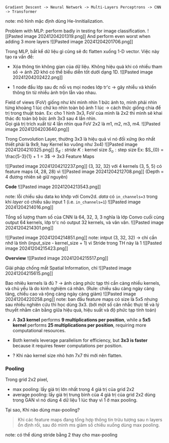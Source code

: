 	Gradient Descent -> Neural Network -> Multi-Layers Perceptrons -> CNN -> Transformer

note: mô hình mặc định dùng He-Innitialization.

Problem with MLP: perform badly in testing for image classification.
![[Pasted image 20241204201319.png]]
And perform even worst when adding 3 more layers
![[Pasted image 20241204201706.png]]

Trong MLP, bất kể dữ liệu gì cũng sẽ đc flatten xuống 1-D vector. Việc này tạo ra vấn đề:
+ Xóa thông tin không gian của dữ liệu. Không hiệu quả khi có nhiều tham số -> ảnh 2D khó có thể biểu diễn tốt dưới dạng 1D. 
	  ![[Pasted image 20241204202422.png]]
	
+ 1 node đầu lớp sau đc nối vs mọi nodes lớp tr'c -> gây nhiễu và khiến thông tin từ nhiều ảnh trộn lẫn vào nhau.

Field of views (FoV)
	giống như khi mình nhìn 1 bức ảnh to, mình phải nhìn từng khoảng 1 lúc chứ ko nhìn toàn bộ ảnh 1 lúc -> cách thức giống chia để trị trong thuật toán.
	Ex: cho 1 hình 3x3, FoV của mình là 2x2 thì mình sẽ khai thác đc toàn bộ bức ảnh 3x3 sau 4 lần nhìn.  
	Gọi giá trị trích xuất từ 4 lần nhìn qua FoV 2x2 là m1, m2, m3, m4.    ![[Pasted image 20241204203640.png]]

Trong Convolution Layer, thường 3x3 là hiệu quả vì nó đối xứng (ko nhất thiết phải là 9x9, hay Kernel ko vuông như 3x4)
![[Pasted image 20241204210325.png]]
$S_{d}: stride$
$K: \text{kernel size}$
$S_{o}: \text{step size}$
Ex: $S_{0} = \frac{5-3}{1} + 1 = 3$ -> 3x3 Feature Maps

![[Pasted image 20241204212237.png]]
(3, 32, 32) với 4 kernels (3, 5, 5) có feature maps (4, 28, 28) vì 
![[Pasted image 20241204212708.png]]
(Depth = 4 đương nhiên sẽ giữ nguyên)

**Code**
![[Pasted image 20241204213543.png]]

note: lỗi chiều sâu data ko khớp với Conv2d. *data* có `in_channels=3` trong khi *layer* có chiều sâu input 1 (i.e. `in_channels=1`)
![[Pasted image 20241204214016.png]]

Tổng số lượng tham số của CNN là 64, 32, 3, 3 nghĩa là lớp Convo cuối cùng output 64 kernels, lớp tr'c nó output 32 kernels, và vân vân.
![[Pasted image 20241204214301.png]]

![[Pasted image 20241204214851.png]]
note: intput (3, 32, 32) -> chỉ cần nhớ là tính (input_size - kernel_size + 1) vì Stride trong TH này là 1
![[Pasted image 20241204215423.png]]

**Overview**
![[Pasted image 20241204215517.png]]

Giải pháp chống mất Spatial Information, chỉ 
![[Pasted image 20241204215615.png]]

Bao nhiêu kernels là đủ ? -> ảnh càng phức tạp thì cần càng nhiều kernels, và chủ yếu là do kinh nghiệm cá nhân.
(Rule: chiều sâu càng ngày càng tăng, chiều cao và rộng càng ngày càng giảm)
![[Pasted image 20241204220258.png]]
note: ban đầu feature maps có size là 5x5 nhưng sau nhiều nghiên cứu thì học dùng 3x3. (bởi một số cân nhắc thực tế và lý thuyết nhằm cân bằng giữa hiệu quả, hiệu suất và độ phức tạp tính toán)
+ A **3x3 kernel** performs **9 multiplications per position**, while a **5x5 kernel** performs **25 multiplications per position**, requiring more computational resources.
+ Both kernels leverage parallelism for efficiency, but **3x3 is faster** because it requires fewer computations per position.

+ ? Khi nào kernel size nhỏ hơn 7x7 thì mới nên flatten.


### Pooling
Trong grid 2x2 pixel,
+ max pooling: lấy giá trị lớn nhất trong 4 giá trị của grid 2x2
+ average pooling: lấy giá trị trung bình của 4 giá trị của grid 2x2
	dùng trong GAN vì nó dùng 4 dữ liệu 1 lúc thay vì 1 ở max pooling.

Tại sao, Khi nào dùng max-pooling? 
>Khi các feature maps đang tổng hợp thông tin trừu tượng sau n layers ổn định rồi, sau đó mình ms giảm số chiều xuống dùng max pooling.  


note: có thể dùng stride bằng 2 thay cho max-pooling

